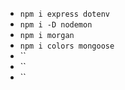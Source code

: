 - `npm i express dotenv`
- `npm i -D nodemon`
- `npm i morgan`
- `npm i colors mongoose`
- ``
- ``
- ``

